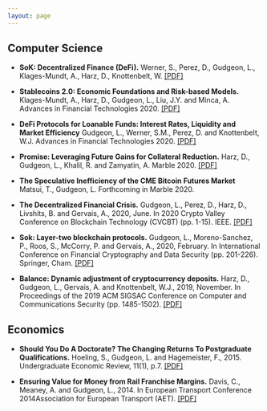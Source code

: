 ```yaml
---
layout: page
---
```


<h2>Computer Science</h2>

* **SoK: Decentralized Finance (DeFi).** Werner, S., Perez, D., Gudgeon, L., Klages-Mundt, A., Harz, D., Knottenbelt, W. [[PDF]](https://arxiv.org/pdf/2101.08778.pdf)

* **Stablecoins 2.0: Economic Foundations and Risk-based Models.** Klages-Mundt, A., Harz, D., Gudgeon, L., Liu, J.Y. and Minca, A. Advances in Financial Technologies 2020. [[PDF]](https://arxiv.org/pdf/2006.12388.pdf)

* **DeFi Protocols for Loanable Funds: Interest Rates, Liquidity and Market Efficiency** Gudgeon, L., Werner, S.M., Perez, D. and Knottenbelt, W.J. Advances in Financial Technologies 2020. [[PDF]](https://arxiv.org/pdf/2006.13922.pdf)

* **Promise: Leveraging Future Gains for Collateral Reduction.** Harz, D., Gudgeon, L., Khalil, R. and Zamyatin, A. Marble 2020. [[PDF]](https://eprint.iacr.org/2020/532.pdf)

* **The Speculative Inefficiency of the CME Bitcoin Futures Market** Matsui, T., Gudgeon, L. Forthcoming in Marble 2020.

* **The Decentralized Financial Crisis.** Gudgeon, L., Perez, D., Harz, D., Livshits, B. and Gervais, A., 2020, June.  In 2020 Crypto Valley Conference on Blockchain Technology (CVCBT) (pp. 1-15). IEEE. [[PDF]](https://ieeexplore.ieee.org/iel7/9142328/9150169/09150192.pdf?casa_token=RAYYxKENWkQAAAAA:7R0Ff-mutesdFdSvPMAv5wt8ZEzW6M6XODghqDIYKBj_ylmvJUVTb6rglWQeQinl-S12Hrpm)

* **Sok: Layer-two blockchain protocols.** Gudgeon, L., Moreno-Sanchez, P., Roos, S., McCorry, P. and Gervais, A., 2020, February.  In International Conference on Financial Cryptography and Data Security (pp. 201-226). Springer, Cham. [[PDF]](http://fc20.ifca.ai/preproceedings/150.pdf)

* **Balance: Dynamic adjustment of cryptocurrency deposits.** Harz, D., Gudgeon, L., Gervais, A. and Knottenbelt, W.J., 2019, November.  In Proceedings of the 2019 ACM SIGSAC Conference on Computer and Communications Security (pp. 1485-1502). [[PDF]](https://dl.acm.org/doi/pdf/10.1145/3319535.3354221?casa_token=Zzi7ca2GEiIAAAAA:a1dFDASRRnVe569byyFsTvOVpk7vVW3vDgIKJTgs6OZDA-T6FLQfYRdxWBEjiYBta5FQ1GGe7ReJ)


<h2>Economics</h2>

* **Should You Do A Doctorate? The Changing Returns To Postgraduate Qualifications.** Hoeling, S., Gudgeon, L. and Hagemeister, F., 2015.  Undergraduate Economic Review, 11(1), p.7. [[PDF]](http://digitalcommons.iwu.edu/cgi/viewcontent.cgi?article=1303&context=uer)

* **Ensuring Value for Money from Rail Franchise Margins.** Davis, C., Meaney, A. and Gudgeon, L., 2014. In European Transport Conference 2014Association for European Transport (AET). [[PDF]](https://trid.trb.org/view/1340922)




